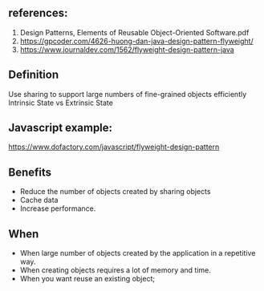 ## references:
1. Design Patterns, Elements of Reusable Object-Oriented Software.pdf
2. https://gpcoder.com/4626-huong-dan-java-design-pattern-flyweight/
3. https://www.journaldev.com/1562/flyweight-design-pattern-java

## Definition
Use sharing to support large numbers of fine-grained objects efficiently
Intrinsic State vs Extrinsic State
## Javascript example: 
https://www.dofactory.com/javascript/flyweight-design-pattern

## Benefits
- Reduce the number of objects created by sharing objects
- Cache data
- Increase performance.

## When
- When large number of objects created by the application in a repetitive way.
- When creating objects requires a lot of memory and time.
- When you want  reuse an existing object;